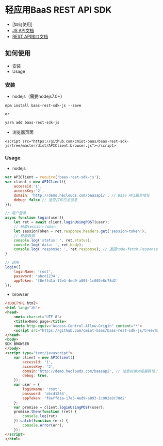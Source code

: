 # 轻应用BaaS REST API SDK

- [如何使用]
- [JS API文档](https://github.com/cmiot-baas/baas-rest-sdk-js/tree/master/docs/index.html)
- [REST API接口文档](http://demo.heclouds.com/baasapi/swagger-ui.html)

## 如何使用
- 安装
- Usage

### 安装
- nodejs（需要nodejs7.0+）
```
npm install baas-rest-sdk-js --save

or

yarn add baas-rest-sdk-js
```

- 浏览器页面
```
<script src="https://github.com/cmiot-baas/baas-rest-sdk-js/tree/master/dist/APIClient.browser.js"></script>
```

### Usage

- nodejs

```js
var APIClient = require('baas-rest-sdk-js');
var client = new APIClient({
    accessId:'1',
    accessKey:'2',
    domain: 'http://demo.heclouds.com/baasapi/', // BaaS API服务地址
    debug: false // 是否打印日志信息
});

// 用户登录
async function login(user){
    let ret = await client.loginUsingPOST(user);
    // 获取session-token
    let sessionToken = ret.response.headers.get('session-token');
    // 获取数据
    console.log('status: ', ret.status);
    console.log('data: ', ret.body);
    console.log('response: ', ret.response); // 返回node-fetch.Response
}

// 调用
login({
    loginName: 'root',
    password: 'abcd1234',
    appToken: 'f8effd1a-17e3-4ed9-a893-1c002e8c78d2'
});
```

- browser
```html
<!DOCTYPE html>
<html lang="zh">
<head>
    <meta charset="UTF-8">
    <title>Demo page</title>
    <meta http-equiv="Access-Control-Allow-Origin" content="*">
    <script src="https://github.com/cmiot-baas/baas-rest-sdk-js/tree/master/dist/APIClient.browser.js"></script>
</head>
<body>
SDK BROWSER
</body>
<script type="text/javascript">
    var client = new APIClient({
        accessId: '1',
        accessKey: '2',
        domain:'http://demo.heclouds.com/baasapi', // 注意前端浏览器跨域！！！
        debug: true,
    });
    var user = {
        loginName: 'root',
        password: 'abcd1234',
        appToken: 'f8effd1a-17e3-4ed9-a893-1c002e8c78d2'
    };
    var promise = client.loginUsingPOST(user);
    promise.then(function (ret) {
        console.log(ret)
    }).catch(function (err) {
        console.error(err);
    });
</script>
</html>

```

